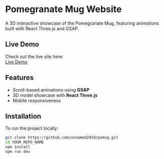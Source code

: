 # Pomegranate Mug Website  

A 3D interactive showcase of the Pomegranate Mug, featuring animations built with React Three.js and GSAP.

## Live Demo  
Check out the live site here:  
[Live Demo](https://unnamed2019.github.io/pomug/)

## Features  
- Scroll-based animations using **GSAP**  
- 3D model showcase with **React Three.js**  
- Mobile responsiveness  

## Installation  
To run the project locally:  
```sh
git clone https://github.com/unnamed2019/pomug.git
cd YOUR_REPO_NAME
npm install
npm run dev

